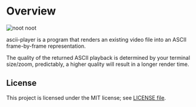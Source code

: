 # Overview

![noot noot](https://cdn.overseer.tech/file/the-void/screenshots/WindowsTerminal_dT4Vy4Tjjp.png)

ascii-player is a program that renders an existing video file into an ASCII frame-by-frame representation.

The quality of the returned ASCII playback is determined by your terminal size/zoom, predictably, a higher quality will result in a longer render time.

## License

This project is licensed under the MIT license; see [LICENSE file](https://github.com/Void-ux/ascii_player/LICENSE).
